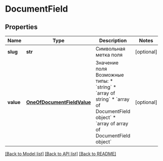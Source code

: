 # DocumentField

## Properties
Name | Type | Description | Notes
------------ | ------------- | ------------- | -------------
**slug** | **str** | Символьная метка поля | [optional] 
**value** | [**OneOfDocumentFieldValue**](OneOfDocumentFieldValue.md) | Значение поля   Возможные типы:   * &#x60;string&#x60;   * &#x60;array of string&#x60;   * &#x60;array of DocumentField object&#x60;   * &#x60;array of array of DocumentField object&#x60;  | [optional] 

[[Back to Model list]](../README.md#documentation-for-models) [[Back to API list]](../README.md#documentation-for-api-endpoints) [[Back to README]](../README.md)

